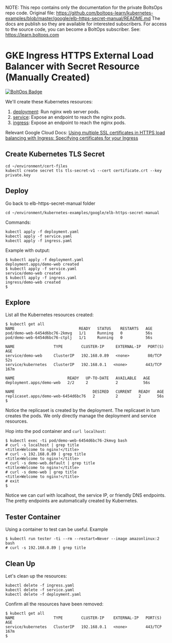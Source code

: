 <!-- note marker start -->
NOTE: This repo contains only the documentation for the private BoltsOps repo code.
Original file: https://github.com/boltops-learn/kubernetes-examples/blob/master/google/elb-https-secret-manual/README.md
The docs are publish so they are available for interested subscribers.
For access to the source code, you can become a BoltOps subscriber.
See: https://learn.boltops.com

<!-- note marker end -->

# GKE Ingress HTTPS External Load Balancer with Secret Resource (Manually Created)

[![BoltOps Badge](https://img.boltops.com/boltops/badges/boltops-badge.png)](https://www.boltops.com)

We'll create these Kubernetes resources:

1. [deployment](deployment.yaml): Run nginx web server pods.
2. [service](service.yaml): Expose an endpoint to reach the nginx pods.
3. [ingress](ingress.yaml): Expose an endpoint to reach the nginx pods.

Relevant Google Cloud Docs: [Using multiple SSL certificates in HTTPS load balancing with Ingress: Specifying certificates for your Ingress](https://cloud.google.com/kubernetes-engine/docs/how-to/ingress-multi-ssl#secrets)

## Create Kubernetes TLS Secret

    cd ~/environment/cert-files
    kubectl create secret tls tls-secret-v1 --cert certificate.crt --key private.key

## Deploy

Go back to elb-https-secret-manual folder

    cd ~/environment/kubernetes-examples/google/elb-https-secret-manual

Commands:

    kubectl apply -f deployment.yaml
    kubectl apply -f service.yaml
    kubectl apply -f ingress.yaml

Example with output:

    $ kubectl apply -f deployment.yaml
    deployment.apps/demo-web created
    $ kubectl apply -f service.yaml
    service/demo-web created
    $ kubectl apply -f ingress.yaml
    ingress/demo-web created
    $

## Explore

List all the Kubernetes resources created:

    $ kubectl get all
    NAME                            READY   STATUS    RESTARTS   AGE
    pod/demo-web-6454d6bc76-2kmvg   1/1     Running   0          56s
    pod/demo-web-6454d6bc76-ctplj   1/1     Running   0          56s

    NAME                 TYPE        CLUSTER-IP     EXTERNAL-IP   PORT(S)   AGE
    service/demo-web     ClusterIP   192.168.0.89   <none>        80/TCP    52s
    service/kubernetes   ClusterIP   192.168.0.1   <none>        443/TCP   167m

    NAME                       READY   UP-TO-DATE   AVAILABLE   AGE
    deployment.apps/demo-web   2/2     2            2           56s

    NAME                                  DESIRED   CURRENT   READY   AGE
    replicaset.apps/demo-web-6454d6bc76   2         2         2       56s
    $

Notice the replicaset is created by the deployment.  The replicaset in turn creates the pods. We only directly manage the deployment and service resources.

Hop into the pod container and `curl localhost`:

    $ kubectl exec -ti pod/demo-web-6454d6bc76-2kmvg bash
    # curl -s localhost | grep title
    <title>Welcome to nginx!</title>
    # curl -s 192.168.0.89 | grep title
    <title>Welcome to nginx!</title>
    # curl -s demo-web.default | grep title
    <title>Welcome to nginx!</title>
    # curl -s demo-web | grep title
    <title>Welcome to nginx!</title>
    # exit
    $

Notice we can curl with localhost, the service IP, or friendly DNS endpoints. The pretty endpoints are automatically created by Kubernetes.

## Tester Container

Using a container to test can be useful. Example

    $ kubectl run tester -ti --rm --restart=Never --image amazonlinux:2 bash
    # curl -s 192.168.0.89 | grep title

## Clean Up

Let's clean up the resources:

    kubectl delete -f ingress.yaml
    kubectl delete -f service.yaml
    kubectl delete -f deployment.yaml

Confirm all the resources have been removed:

    $ kubectl get all
    NAME                 TYPE        CLUSTER-IP    EXTERNAL-IP   PORT(S)   AGE
    service/kubernetes   ClusterIP   192.168.0.1   <none>        443/TCP   167m
    $
